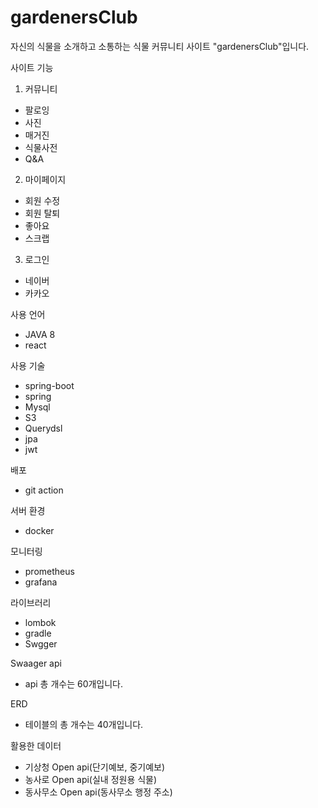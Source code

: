 # gardenersClub
자신의 식물을 소개하고 소통하는 식물  커뮤니티 사이트 "gardenersClub"입니다. 

사이트 기능 
1. 커뮤니티 
- 팔로잉
- 사진
- 매거진
- 식물사전
- Q&A


2. 마이페이지
- 회원 수정
- 회원 탈퇴
- 좋아요
- 스크랩


3. 로그인
- 네이버 
- 카카오


사용 언어
- JAVA 8
- react 


사용 기술
- spring-boot
- spring
- Mysql
- S3
- Querydsl
- jpa
- jwt


배포
- git action


서버 환경 
- docker 


모니터링 
- prometheus
- grafana


라이브러리
- lombok
- gradle
- Swgger 


Swaager api
- api 총 개수는 60개입니다. 


ERD
- 테이블의 총 개수는 40개입니다. 


활용한 데이터 
- 기상청 Open api(단기예보, 중기예보)
- 농사로 Open api(실내 정원용 식물)
- 동사무소 Open api(동사무소 행정 주소)
 

